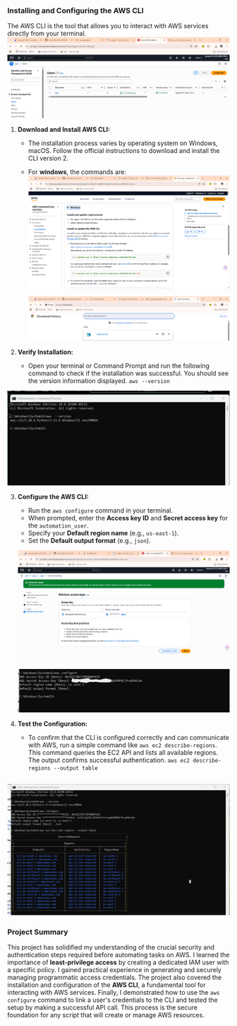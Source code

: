
### Installing and Configuring the AWS CLI

The AWS CLI is the tool that allows you to interact with AWS services directly from your terminal.
![alt text](<Screenshot 2025-08-07 230733.png>)
1.  **Download and Install AWS CLI:**

      * The installation process varies by operating system on Windows, macOS. Follow the official instructions to download and install the CLI version 2.
      * For **windows**, the commands are:
        ![alt text](<Screenshot 2025-08-07 224427.png>)

        ![alt text](<Screenshot 2025-08-07 224248.png>)

        
2.  **Verify Installation:**

      * Open your terminal or Command Prompt and run the following command to check if the installation was successful. You should see the version information displayed.
        `aws --version`

   ![alt text](<Screenshot 2025-08-07 224545.png>)

3.  **Configure the AWS CLI:**

      * Run the `aws configure` command in your terminal.
      * When prompted, enter the **Access key ID** and **Secret access key** for the `automation_user`.
      * Specify your **Default region name** (e.g., `us-east-1`).
      * Set the **Default output format** (e.g., `json`).

      ![alt text](<Screenshot 2025-08-07 225439.png>)

      ![alt text](<Screenshot 2025-08-07 225620.png>)

4.  **Test the Configuration:**

      * To confirm that the CLI is configured correctly and can communicate with AWS, run a simple command like `aws ec2 describe-regions`. This command queries the EC2 API and lists all available regions. The output confirms successful authentication.
        `aws ec2 describe-regions --output table`

       
  ![alt text](<Screenshot 2025-08-07 230711.png>)
-----

### Project Summary

This project has solidified my understanding of the crucial security and authentication steps required before automating tasks on AWS. I learned the importance of **least-privilege access** by creating a dedicated IAM user with a specific policy. I gained practical experience in generating and securely managing programmatic access credentials. The project also covered the installation and configuration of the **AWS CLI**, a fundamental tool for interacting with AWS services. Finally, I demonstrated how to use the `aws configure` command to link a user's credentials to the CLI and tested the setup by making a successful API call. This process is the secure foundation for any script that will create or manage AWS resources.